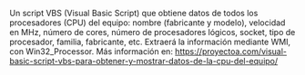 Un script VBS (Visual Basic Script) que obtiene datos de todos los procesadores (CPU) del equipo: nombre (fabricante y modelo), velocidad en MHz, número de cores, número de procesadores lógicos, socket, tipo de procesador, familia, fabricante, etc. Extraerá la información mediante WMI, con Win32_Processor. Más información en: https://proyectoa.com/visual-basic-script-vbs-para-obtener-y-mostrar-datos-de-la-cpu-del-equipo/
